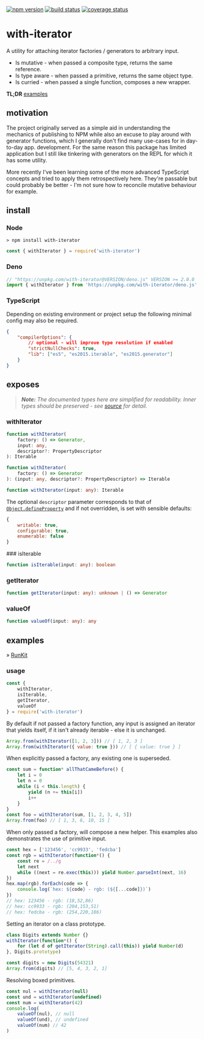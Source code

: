 [![npm version][img:npm-version]][repo:package]
[![build status][img:repo-status]][repo:status]
[![coverage status][img:coveralls]][ext:coveralls]

# with-iterator

A utility for attaching iterator factories / generators to arbitrary input.

-   Is mutative - when passed a composite type, returns the same reference.
-   Is type aware - when passed a primitive, returns the same object type.
-   Is curried - when passed a single function, composes a new wrapper.

**TL;DR** [examples](#examples)

## motivation

The project originally served as a simple aid in understanding the mechanics of
publishing to NPM while also an excuse to play around with generator functions,
which I generally don't find many use-cases for in day-to-day app. development.
For the same reason this package has limited application but I still like
tinkering with generators on the REPL for which it has some utility.

More recently I've been learning some of the more advanced TypeScript concepts
and tried to apply them retrospectively here. They're passable but could probably
be better - I'm not sure how to reconcile mutative behaviour for example.

## install

### Node

```none
> npm install with-iterator
```

```js
const { withIterator } = require('with-iterator')
```

### Deno

```typescript
// "https://unpkg.com/with-iterator@VERSION/deno.js" VERSION >= 2.0.0
import { withIterator } from 'https://unpkg.com/with-iterator/deno.js'
```

### TypeScript

Depending on existing environment or project setup the following minimal
config may also be required.

```json
{
	"compilerOptions": {
		// optional - will improve type resolution if enabled
		"strictNullChecks": true,
		"lib": ["es5", "es2015.iterable", "es2015.generator"]
	}
}
```

## exposes

> **_Note:_** _The documented types here are simplified for readability.
> Inner types should be preserved - see [source][repo:types] for detail._

### withIterator

```typescript
function withIterator(
	factory: () => Generator,
	input: any,
	descriptor?: PropertyDescriptor
): Iterable
```

```typescript
function withIterator(
	factory: () => Generator
): (input: any, descriptor?: PropertyDescriptor) => Iterable
```

```typescript
function withIterator(input: any): Iterable
```

The optional `descriptor` parameter corresponds to that of
[`Object.defineProperty`][ext:defineproperty] and if not overridden, is
set with sensible defaults:

```js
{
    writable: true,
    configurable: true,
    enumerable: false
}
```

### isIterable

```typescript
function isIterable(input: any): boolean
```

### getIterator

```typescript
function getIterator(input: any): unknown | () => Generator
```

### valueOf

```typescript
function valueOf(input: any): any
```

## examples

» [RunKit][repo:examples]

### usage

```js
const {
	withIterator,
	isIterable,
	getIterator,
	valueOf
} = require('with-iterator')
```

By default if not passed a factory function, any input is assigned
an iterator that yields itself, if it isn't already iterable - else
it is unchanged.

```js
Array.from(withIterator([1, 2, 3])) // [ 1, 2, 3 ]
Array.from(withIterator({ value: true })) // [ { value: true } ]
```

When explicitly passed a factory, any existing one is superseded.

```js
const sum = function* allThatCameBefore() {
	let i = 0
	let n = 0
	while (i < this.length) {
		yield (n += this[i])
		i++
	}
}
const foo = withIterator(sum, [1, 2, 3, 4, 5])
Array.from(foo) // [ 1, 3, 6, 10, 15 ]
```

When only passed a factory, will compose a new helper. This
examples also demonstrates the use of primitive input.

```js
const hex = ['123456', 'cc9933', 'fedcba']
const rgb = withIterator(function*() {
	const re = /../g
	let next
	while ((next = re.exec(this))) yield Number.parseInt(next, 16)
})
hex.map(rgb).forEach(code => {
	console.log(`hex: ${code} - rgb: (${[...code]})`)
})
// hex: 123456 - rgb: (18,52,86)
// hex: cc9933 - rgb: (204,153,51)
// hex: fedcba - rgb: (254,220,186)
```

Setting an iterator on a class prototype.

```js
class Digits extends Number {}
withIterator(function*() {
	for (let d of getIterator(String).call(this)) yield Number(d)
}, Digits.prototype)

const digits = new Digits(54321)
Array.from(digits) // [5, 4, 3, 2, 1]
```

Resolving boxed primitives.

```js
const nul = withIterator(null)
const und = withIterator(undefined)
const num = withIterator(42)
console.log(
	valueOf(nul), // null
	valueOf(und), // undefined
	valueOf(num) // 42
)
```

[repo:status]: https://travis-ci.org/mylesj/with-iterator
[repo:package]: https://www.npmjs.com/package/with-iterator
[repo:examples]: https://runkit.com/mylesj/with-iterator/2.0.0
[repo:types]: https://github.com/mylesj/with-iterator/blob/master/types.d.ts
[ext:defineproperty]: https://developer.mozilla.org/en-US/docs/Web/JavaScript/Reference/Global_Objects/Object/defineProperty
[ext:coveralls]: https://coveralls.io/github/mylesj/with-iterator?branch=master
[img:repo-status]: https://travis-ci.org/mylesj/with-iterator.svg?branch=master
[img:npm-version]: https://badgen.net/npm/v/with-iterator
[img:coveralls]: https://coveralls.io/repos/github/mylesj/with-iterator/badge.svg?branch=master
